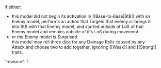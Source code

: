 If either:  
- this model did not begin its activation in [[Base-to-Base|BtB]] with an Enemy model, performs an action that Targets that enemy or brings it into BtB with that Enemy model, and started outside of LoS of that Enemy model and remains outside of it's LoS during movement
- or the Enemy model is Surprised   
this model may roll three dice for any Damage Rolls caused by any Attack and choose two to add together, ignoring [[Weak]] and [[Strong]] traits.

"revision": 1